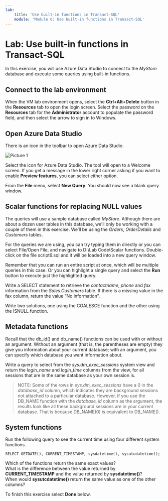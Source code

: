 ```yaml
---
lab:
    title: 'Use built-in functions in Transact-SQL'
    module: 'Module 6: Use built-in functions in Transact-SQL'
---
```


# Lab: Use built-in functions in Transact-SQL
 
In this exercise, you will use Azure Data Studio to connect to the _MyStore_ database and execute some queries using built-in functions.

## Connect to the lab environment

When the VM lab environment opens, select the  **Ctrl+Alt+Delete** button in the **Resources** tab to open the login screen. 
Select the password on the **Resources** tab for the **Administrator** account to populate the password field, and then select the arrow to sign in to Windows.

## Open Azure Data Studio

There is an icon in the toolbar to open Azure Data Studio. 

![Picture 1](../media/Module1-Unit6-picture1.png)

Select the icon for Azure Data Studio. The tool will open to a Welcome screen. If you get a message in the lower right corner asking if you want to enable **Preview features**, you can select either option. 

From the **File** menu, select **New Query**. You should now see a blank query window. 

## Scalar functions for replacing NULL values

The queries will use a sample database called _MyStore_. Although there are about a dozen user tables in this database, we’ll only be working with a couple of them in this exercise. We’ll be using the _Orders_, _OrderDetails_ and _Customers_ tables. 

For the queries we are using, you can try typing them in directly or you can select File/Open File, and navigate to D:\Lab Code\Scalar functions. Double-click on the file script6.sql and it will be loaded into a new query window.

Remember that you can run an entire script at once, which will be multiple queries in this case. Or you can highlight a single query and select the **Run** button to execute just the highlighted query. 

Write a SELECT statement to retrieve the _contactname_, _phone_ and _fax_ information from the _Sales.Customers_ table. If there is a missing value in the fax column, return the value “No information”.

Write two solutions, one using the COALESCE function and the other using the ISNULL function.

## Metadata functions

Recall that the db_id() and db_name() functions can be used with or without an argument. Without an argument (that is, the parentheses are empty) they give you information about your current database; with an argument, you can specify which database you want information about. 

Write a query to select from the _sys.dm\_exec\_sessions_ system view and return the _login\_name_ and _login\_time_ columns from the view, for all sessions that are in the same database as your own session is. 

>NOTE: Some of the rows in _sys.dm_exec_sessions_ have a 0 in the _database\_id_ column, which indicates they are background sessions not attached to a particular database. However, if you use the DB_NAME function with the _database\_id_ column as the argument, the results look like all these background sessions are in your current database. That is because DB_NAME(0) is equivalent to DB_NAME(). 

## System functions

Run the following query to see the current time using four different system functions. 

```tsql
SELECT GETDATE(), CURRENT_TIMESTAMP, sysdatetime(), sysutcdatetime();
```

Which of the functions return the same exact values?  
What is the difference between the value returned by **CURRENT_TIMESTAMP** and the value returned by **sysdatetime()**?  
When would **sysutcdatetime()** return the same value as one of the other columns? 


To finish this exercise select **Done** below.
